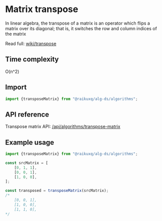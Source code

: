 # Matrix transpose

In linear algebra, the transpose of a matrix is an operator which flips a matrix over its diagonal; that is, it
switches the row and column indices of the matrix

Read full: [wiki/transpose](https://en.wikipedia.org/wiki/Transpose)

## Time complexity

O(n^2)

## Import

```ts
import {transposeMatrix} from "@raikuxq/alg-ds/algorithms";
```

## API reference

Transpose matrix API: [/api/algorithms/transpose-matrix](/api/algorithms/transpose-matrix)

## Example usage

```ts
import {transposeMatrix} from "@raikuxq/alg-ds/algorithms";

const srcMatrix = [
    [0, 1, 1],
    [0, 0, 1],
    [1, 0, 0],
];

const transposed = transposeMatrix(srcMatrix);
/*
    [0, 0, 1],
    [1, 0, 0],
    [1, 1, 0],
*/
```
